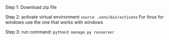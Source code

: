 Step 1: Download zip file 

Step 2: activate virtual environment `source .venv/bin/activate` For linux for windows use the one that works with windows  

Step 3: run command: `python3 manage.py runserver`
